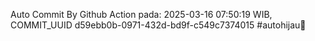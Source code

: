 Auto Commit By Github Action pada: 2025-03-16 07:50:19 WIB, COMMIT_UUID d59ebb0b-0971-432d-bd9f-c549c7374015 #autohijau🗿
